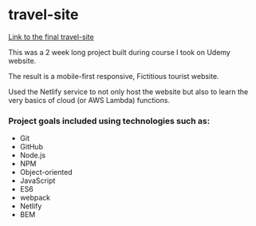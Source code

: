 # travel-site
[Link to the final travel-site](https://practical-mirzakhani-e1f46d.netlify.app)

This was a 2 week long project built during course I took on Udemy website.

The result is a mobile-first responsive, Fictitious tourist website.

Used the Netlify service to not only host the website but also to learn the very basics of cloud (or AWS Lambda) functions.

### Project goals included using technologies such as:
* Git
* GitHub
* Node.js 
* NPM
* Object-oriented
* JavaScript
* ES6
* webpack
* Netlify
* BEM
